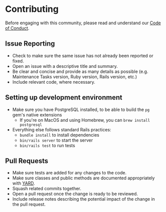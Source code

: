 # Contributing

Before engaging with this community, please read and understand our
[Code of Conduct](https://github.com/Shopify/maintenance_tasks/blob/main/.github/CODE_OF_CONDUCT.md).

## Issue Reporting

* Check to make sure the same issue has not already been reported or fixed.
* Open an issue with a descriptive title and summary.
* Be clear and concise and provide as many details as possible (e.g. Maintenance
  Tasks version, Ruby version, Rails version, etc.)
* Include relevant code, where necessary.

## Setting up development environment

* Make sure you have PostgreSQL installed, to be able to build the `pg` gem's native extensions
  * If you're on MacOS and using Homebrew, you can `brew install postgresql`
* Everything else follows standard Rails practices:
  * `bundle install` to install dependencies
  * `bin/rails server` to start the server
  * `bin/rails test` to run tests

## Pull Requests

* Make sure tests are added for any changes to the code.
* Make sure classes and public methods are documented appropriately with
  [YARD](https://yardoc.org).
* Squash related commits together.
* Open a pull request once the change is ready to be reviewed.
* Include release notes describing the potential impact of the change in the
  pull request.

